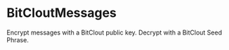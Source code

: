 # BitCloutMessages
Encrypt messages with a BitClout public key. Decrypt with a BitClout Seed Phrase.
